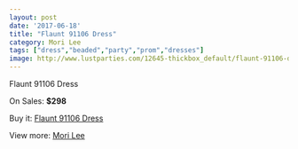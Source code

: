 ```yaml
---
layout: post
date: '2017-06-18'
title: "Flaunt 91106 Dress"
category: Mori Lee
tags: ["dress","beaded","party","prom","dresses"]
image: http://www.lustparties.com/12645-thickbox_default/flaunt-91106-dress.jpg
---
```

Flaunt 91106 Dress

On Sales: **$298**
<a href="https://www.lustparties.com/en/mori-lee/4728-flaunt-91106-dress.html"><amp-img layout="responsive" width="600" height="600" src="//www.lustparties.com/12645-thickbox_default/flaunt-91106-dress.jpg" alt="Flaunt 91106 Dress 0" /></a>

Buy it: [Flaunt 91106 Dress](https://www.lustparties.com/en/mori-lee/4728-flaunt-91106-dress.html "Flaunt 91106 Dress")

View more: [Mori Lee](https://www.lustparties.com/en/26-mori-lee "Mori Lee")